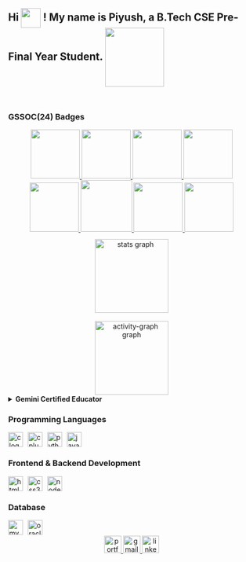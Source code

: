<h2 align="left">
  Hi <img align="center" height="40" src="https://user-images.githubusercontent.com/74038190/214644152-52f47eb3-5e31-4f47-8758-05c9468d5596.gif" />
  ! My name is Piyush, a B.Tech CSE Pre-Final Year Student. <img align="center" height="120" src="https://user-images.githubusercontent.com/74038190/219923809-b86dc415-a0c2-4a38-bc88-ad6cf06395a8.gif" />
</h2>

<img align="center" height="10" width="2000" src="https://user-images.githubusercontent.com/74038190/212284100-561aa473-3905-4a80-b561-0d28506553ee.gif" />

<!-- GSSOC Badges -->
<h3 align="left"><b>GSSOC(24) Badges</b></h3>
<div style="display:flex; align-items:center; gap: 10px;" align="center">
  <a href="https://gssoc.girlscript.tech/" target="_blank">
    <img src="https://raw.githubusercontent.com/GSSoC24/Postman-Challenge/main/docs/assets/Postman%20White.png" width="100px" height="100px" />
    <img src="https://raw.githubusercontent.com/GSSoC24/Postman-Challenge/main/docs/assets/1.png" width="100px" height="100px" />
    <img src="https://raw.githubusercontent.com/GSSoC24/Postman-Challenge/main/docs/assets/2.png" width="100px" height="100px" />
    <img src="https://raw.githubusercontent.com/GSSoC24/Postman-Challenge/main/docs/assets/3.png" width="100px" height="100px" />
    <img src="https://raw.githubusercontent.com/GSSoC24/Postman-Challenge/main/docs/assets/4.png" width="100px" height="100px" />
    <img src="https://raw.githubusercontent.com/GSSoC24/Postman-Challenge/main/docs/assets/6.png" width="105px" height="105px" />
    <img src="https://raw.githubusercontent.com/GSSoC24/Postman-Challenge/main/docs/assets/7.png" width="100px" height="100px" />
    <img src="https://raw.githubusercontent.com/GSSoC24/Postman-Challenge/main/docs/assets/8.png" width="100px" height="100px" />
  </a>
</div>

<!-- GitHub Stats -->
<div align="center" style="margin-top: 12px;">
  <img src="https://github-readme-stats.vercel.app/api?username=PiyushG29&hide_title=false&hide_rank=false&show_icons=true&include_all_commits=true&count_private=true&disable_animations=false&theme=dracula&locale=en&hide_border=false"
       height="150" alt="stats graph" />
</div>

<br />

<!-- Activity Graph -->
<div align="center">
  <img src="https://github-readme-activity-graph.vercel.app/graph?username=PiyushG29&" height="150" alt="activity-graph graph" />
</div>

<!-- Certificate (collapsible as in your original) -->
<details>
  <summary><b>Gemini Certified Educator</b></summary>
  <br />
  <div align="center">
    <a href="https://www.credential.net/163995213" target="_blank">
      <img src="https://api.accredible.com/v1/frontend/credential_website_embed_image/certificate/163995213?key=7b7050cdd4808f51b28e6d0522bc0b9d947a6f89267735dd745cfa9780fc6fbd"
           alt="Accredible Certificate"
           width="600px"
           style="border-radius: 10px; box-shadow: 0 0 10px rgba(0,0,0,0.2);" />
    </a>
  </div>
</details>

<!-- Programming Languages -->
<h3><b>Programming Languages</b></h3>
<div style="display:flex; align-items:center; gap: 10px;" align="left">
  <img src="https://cdn.jsdelivr.net/gh/devicons/devicon/icons/c/c-original.svg" height="30" alt="c logo" />
  <img src="https://cdn.jsdelivr.net/gh/devicons/devicon/icons/cplusplus/cplusplus-original.svg" height="30" alt="cplusplus logo" />
  <img src="https://cdn.jsdelivr.net/gh/devicons/devicon/icons/python/python-original.svg" height="30" alt="python logo" />
  <img src="https://cdn.jsdelivr.net/gh/devicons/devicon/icons/javascript/javascript-original.svg" height="30" alt="javascript logo" />
</div>

<!-- Frontend & Backend -->
<h3><b>Frontend & Backend Development</b></h3>
<div style="display:flex; align-items:center; gap: 10px;" align="left">
  <img src="https://cdn.jsdelivr.net/gh/devicons/devicon/icons/html5/html5-original.svg" height="30" alt="html5 logo" />
  <img src="https://cdn.jsdelivr.net/gh/devicons/devicon/icons/css3/css3-original.svg" height="30" alt="css3 logo" />
  <img src="https://cdn.jsdelivr.net/gh/devicons/devicon/icons/nodejs/nodejs-original.svg" height="30" alt="nodejs logo" />
</div>

<!-- Database -->
<h3><b>Database</b></h3>
<div style="display:flex; align-items:center; gap: 10px;" align="left">
  <img src="https://cdn.jsdelivr.net/gh/devicons/devicon/icons/mysql/mysql-original.svg" height="30" alt="mysql logo" />
  <img src="https://cdn.jsdelivr.net/gh/devicons/devicon/icons/oracle/oracle-original.svg" height="30" alt="oracle logo" />
</div>

<img align="center" height="2" width="100%" src="https://user-images.githubusercontent.com/74038190/212284115-f47cd8ff-2ffb-4b04-b5bf-4d1c14c0247f.gif" />

<br />

<!-- Contact badges -->
<div align="center">
  <a href="https://piyushg29.github.io/portfolio/" target="_blank">
  <img src="https://img.shields.io/static/v1?label=&message=Portfolio%20%F0%9F%8C%90&color=0e76a8&style=for-the-badge&logoColor=white" height="35" alt="portfolio logo"/>
  <a href="mailto:piyushg.rhn@gmail.com" target="_blank">
    <img src="https://img.shields.io/static/v1?message=Gmail&logo=gmail&label=&color=D14836&logoColor=white&labelColor=&style=for-the-badge" height="35" alt="gmail logo" />
  </a>
  <a href="https://www.linkedin.com/in/PiyushG29" target="_blank">
    <img src="https://img.shields.io/static/v1?message=LinkedIn&logo=linkedin&label=&color=0077B5&logoColor=white&labelColor=&style=for-the-badge" height="35" alt="linkedin logo" />
  </a>
    
</div>
